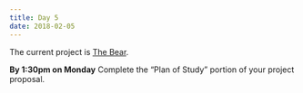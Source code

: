 ```yaml
---
title: Day 5
date: 2018-02-05
---
```


The current project is [The Bear](https://docs.google.com/document/d/e/2PACX-1vTn6_M_fUsfHwLONjLmkkCNf22WDgzP77YwUjwcmH5tyq8LUOkM7t5VLo1MP3GDC55ih8uh-JYSanP5/pub).

**By 1:30pm on Monday** Complete the “Plan of Study” portion of your project proposal.
